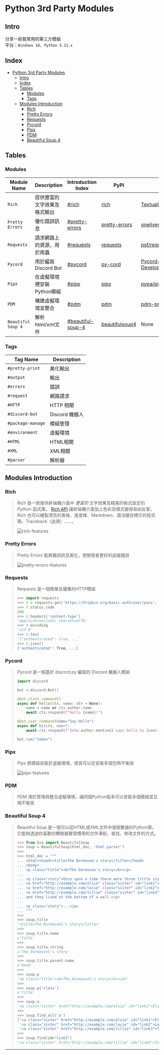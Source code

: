 # Python 3rd Party Modules

## Intro

分享一些我常用的第三方模組  
平台：`Windows 10, Python 3.11.x`

## Index

- [Python 3rd Party Modules](#python-3rd-party-modules)
  - [Intro](#intro)
  - [Index](#index)
  - [Tables](#tables)
    - [Modules](#modules)
    - [Tags](#tags)
  - [Modules Introduction](#modules-introduction)
    - [Rich](#rich)
    - [Pretty Errors](#pretty-errors)
    - [Requests](#requests)
    - [Pycord](#pycord)
    - [Pipx](#pipx)
    - [PDM](#pdm)
    - [Beautiful Soup 4](#beautiful-soup-4)

## Tables

### Modules

| Module Name        | Description                  | Introduction Index                     | PyPI                                    | Github                                            | Tags                             |
| ------------------ | ---------------------------- | -------------------------------------- | --------------------------------------- | ------------------------------------------------- | -------------------------------- |
| `Rich`             | 提供豐富的文字效果及格式輸出 | [#rich](#rich)                         | [rich][rich-pypi]                       | [Textualize/rich][rich-github]                    | `#pretty-print` `#output`        |
| `Pretty Errors`    | 優化錯誤訊息                 | [#pretty-errors](#pretty-errors)       | [pretty-errors][pretty-errors-pypi]     | [onelivesleft/PrettyErrors][pretty-errors-github] | `#errors`                        |
| `Requests`         | 請求網路上的資源，用於爬蟲   | [#requests](#requests)                 | [requests][requests-pypi]               | [psf/requests][requests-github]                   | `#request` `#HTTP`               |
| `Pycord`           | 用於編寫Discord Bot          | [#pycord](#pycord)                     | [py-cord][pycord-pypi]                  | [Pycord-Development/pycord][pycord-github]        | `#discord-bot`                   |
| `Pipx`             | 在虛擬環境裡安裝Python模組   | [#pipx](#pipx)                         | [pipx][pipx-pypi]                       | [pypa/pipx1][pipx-github]                         | `#package-manage`                |
| `PDM`              | 構建虛擬環境並整合           | [#pdm](#pdm)                           | [pdm][pdm-pypi]                         | [pdm-project/pdm][pdm-github]                     | `#environment`,`#package-manage` |
| `Beautiful Soup 4` | 解析html/xml文件             | [#beautiful-soup-4](#beautiful-soup-4) | [beautifulsoup4][beautiful-soup-4-pypi] | None                                              | `#HTML`,`#XML`,`#parser`         |

### Tags

| Tag Name          | Description    |
| ----------------- | -------------- |
| `#pretty-print`   | 美化輸出       |
| `#output`         | 輸出           |
| `#errors`         | 錯誤           |
| `#request`        | 網路請求       |
| `#HTTP`           | HTTP 相關      |
| `#discord-bot`    | Discord 機器人 |
| `#package-manage` | 模組管理       |
| `#environment`    | 虛擬環境       |
| `#HTML`           | HTML相關       |
| `#XML`            | XML相關        |
| `#parser`         | 解析器         |

## Modules Introduction

### Rich
> Rich 是一款提供終端機介面中 *豐富的* 文字效果及精美的格式設定的 Python 函式庫。
> [Rich API](https://rich.readthedocs.io/en/latest/) 讓終端機介面加上色彩及樣式變得易如反掌。Rich 也可以繪製漂亮的表格、進度條、Markdown、語法醒目標示的程式碼、Traceback（追溯）……。
> 
> ![rich-features][rich-features]

### Pretty Errors
> Pretty Errors 能將錯誤訊息美化，使開發者更好的追蹤錯誤
>
> ![pretty-errors-features][pretty-errors-features]

### Requests
> Requests 是一個簡單且優雅的HTTP模組
>
> ```python
> >>> import requests
> >>> r = requests.get('https://httpbin.org/basic-auth/user/pass', auth=('user', 'pass'))
> >>> r.status_code
> 200
> >>> r.headers['content-type']
> 'application/json; charset=utf8'
> >>> r.encoding
> 'utf-8'
> >>> r.text
> '{"authenticated": true, ...'
> >>> r.json()
> {'authenticated': True, ...}
> ```

### Pycord
> Pycord 是一個基於 discord.py 編寫的 Discord 機器人模組
>
> ```python
> import discord
> 
> bot = discord.Bot()
> 
> @bot.slash_command()
> async def hello(ctx, name: str = None):
>     name = name or ctx.author.name
>     await ctx.respond(f"Hello {name}!")
> 
> @bot.user_command(name="Say Hello")
> async def hi(ctx, user):
>     await ctx.respond(f"{ctx.author.mention} says hello to {user.name}!")
> 
> bot.run("token")
> ```

### Pipx
> Pipx 將模組安裝於虛擬環境，使其可以在安裝多個包時不衝突
> 
> ![pipx-features][pipx-features]

### PDM
> PDM 用於管理與整合虛擬環境，讓同個Python版本可以安裝多個模組並互相不衝突

### Beautiful Soup 4
> Beautiful Soup 是一個可以從HTML或XML文件中提取數據的Python庫。
> 它能夠透過你喜歡的轉換器實現慣用的文件導航、查找、修改文件的方式。
>
> ```python
> >>> from bs4 import BeautifulSoup
> >>> soup = BeautifulSoup(html_doc, 'html.parser')
> >>> 
> >>> html_doc = """
> ... <html><head><title>The Dormouse's story</title></head>
> ... <body>
> ... <p class="title"><b>The Dormouse's story</b></p>
> ... 
> ... <p class="story">Once upon a time there were three little sisters; and their names were
> ... <a href="http://example.com/elsie" class="sister" id="link1">Elsie</a>,
> ... <a href="http://example.com/lacie" class="sister" id="link2">Lacie</a> and
> ... <a href="http://example.com/tillie" class="sister" id="link3">Tillie</a>;
> ... and they lived at the bottom of a well.</p>
> ... 
> ... <p class="story">...</p>
> ... """
> >>> 
> >>> soup.title
> '<title>The Dormouse\'s story</title>'
> >>> 
> >>> soup.title.name
> u'title'
> >>> 
> >>> soup.title.string
> u'The Dormouse\'s story'
> >>> 
> >>> soup.title.parent.name
> u'head'
> >>> 
> >>> soup.p
> '<p class="title"><b>The Dormouse\'s story</b></p>'
> >>> 
> >>> soup.p['class']
> u'title'
> >>> 
> >>> soup.a
> '<a class="sister" href="http://example.com/elsie" id="link1">Elsie</a>'
> >>> 
> >>> soup.find_all('a')
> ['<a class="sister" href="http://example.com/elsie" id="link1">Elsie</a>',
>  '<a class="sister" href="http://example.com/lacie" id="link2">Lacie</a>',
>  '<a class="sister" href="http://example.com/tillie" id="link3">Tillie</a>']
> >>> 
> >>> soup.find(id="link3")
> '<a class="sister" href="http://example.com/tillie" id="link3">Tillie</a>/
> ```

---

<!-- Table Links -->
[rich-pypi]: https://pypi.org/project/rich/
[rich-github]: https://github.com/Textualize/rich

[pretty-errors-pypi]: https://pypi.org/project/pretty-errors/
[pretty-errors-github]: https://github.com/onelivesleft/PrettyErrors

[requests-pypi]: https://pypi.org/project/requests/
[requests-github]: https://github.com/psf/requests

[pycord-pypi]: https://pypi.org/project/py-cord/
[pycord-github]: https://github.com/Pycord-Development/pycord

[pipx-pypi]: https://pypi.org/project/pipx/
[pipx-github]: https://github.com/pypa/pipx

[pdm-pypi]: https://pypi.org/project/pdm/
[pdm-github]: https://github.com/pdm-project/pdm

[beautiful-soup-4-pypi]: https://pypi.org/project/beautifulsoup4/
[beautiful-soup-4-github]: Invalid


<!-- Introduction Links -->
[rich-features]: https://raw.githubusercontent.com/textualize/rich/master/imgs/features.png
[pretty-errors-features]: https://raw.githubusercontent.com/onelivesleft/PrettyErrors/master/example.png
[pipx-features]: https://raw.githubusercontent.com/pypa/pipx/main/pipx_demo.gif